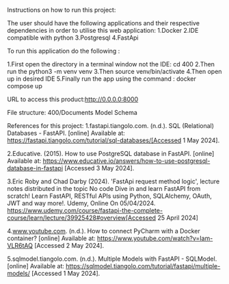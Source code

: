 Instructions on how to run this project:

The user should have the following applications and their respective dependencies  in order to utilise this web application:
1.Docker
2.IDE compatible with python
3.Postgresql
4.FastApi

To run this application do the following :

1.First open the directory in a terminal window not the IDE: cd 400
2.Then run the python3 -m venv venv
3.Then source venv/bin/activate
4.Then open up in desired IDE
5.Finally  run the app using the command : docker compose up

URL to access this product:http://0.0.0.0:8000

File structure:
400/Documents
Model
Schema

References for this project:
1.fastapi.tiangolo.com. (n.d.). SQL (Relational) Databases - FastAPI. [online] Available at: https://fastapi.tiangolo.com/tutorial/sql-databases/[Accessed 1 May 2024].

2.Educative. (2015). How to use PostgreSQL database in FastAPI. [online] Available at: https://www.educative.io/answers/how-to-use-postgresql-database-in-fastapi [Accessed 3 May 2024].

3.Eric Roby and Chad Darby (2024). 'FastApi request method logic', lecture notes distributed in the topic No code Dive in and learn FastAPI from scratch! Learn FastAPI, RESTful APIs using Python, SQLAlchemy, OAuth, JWT and way more!. Udemy, Online On 05/04/2024.
https://www.udemy.com/course/fastapi-the-complete-course/learn/lecture/39925428#overview[Accessed 25 April 2024]

4.www.youtube.com. (n.d.). How to connect PyCharm with a Docker container? [online] Available at: https://www.youtube.com/watch?v=Iam-VLR6tAQ [Accessed 2 May 2024].

5.sqlmodel.tiangolo.com. (n.d.). Multiple Models with FastAPI - SQLModel. [online] Available at: https://sqlmodel.tiangolo.com/tutorial/fastapi/multiple-models/ [Accessed 1 May 2024].

